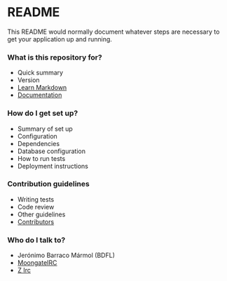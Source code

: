 # README #

This README would normally document whatever steps are necessary to get your application up and running.

### What is this repository for? ###

* Quick summary
* Version
* [Learn Markdown](https://bitbucket.org/tutorials/markdowndemo)
* [Documentation](Z_Development.md)

### How do I get set up? ###

* Summary of set up
* Configuration
* Dependencies
* Database configuration
* How to run tests
* Deployment instructions

### Contribution guidelines ###

* Writing tests
* Code review
* Other guidelines
* [Contributors](contributors.md)

### Who do I talk to? ###

* Jerónimo Barraco Mármol (BDFL)
* [MoongateIRC](irc://irc.rizon.net/#moongate)
* [Z Irc](irc://irc.freenode.net/#Z)
